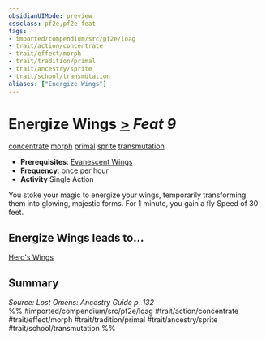 ```yaml
---
obsidianUIMode: preview
cssclass: pf2e,pf2e-feat
tags:
- imported/compendium/src/pf2e/loag
- trait/action/concentrate
- trait/effect/morph
- trait/tradition/primal
- trait/ancestry/sprite
- trait/school/transmutation
aliases: ["Energize Wings"]
---
```

# Energize Wings  [>](chapter-9-playing-the-game.md#Actions "Single Action") *Feat 9*  
[concentrate](concentrate.md)  [morph](morph.md)  [primal](primal.md)  [sprite](sprite-b1.md)  [transmutation](transmutation.md)  

- **Prerequisites**: [Evanescent Wings](evanescent-wings-loag.md)
- **Frequency**: once per hour
- **Activity** Single Action

You stoke your magic to energize your wings, temporarily transforming them into glowing, majestic forms. For 1 minute, you gain a fly Speed of 30 feet.

## Energize Wings leads to...

[Hero's Wings](heros-wings-loag.md)

## Summary

*Source: Lost Omens: Ancestry Guide p. 132*  
%% #imported/compendium/src/pf2e/loag #trait/action/concentrate #trait/effect/morph #trait/tradition/primal #trait/ancestry/sprite #trait/school/transmutation %%